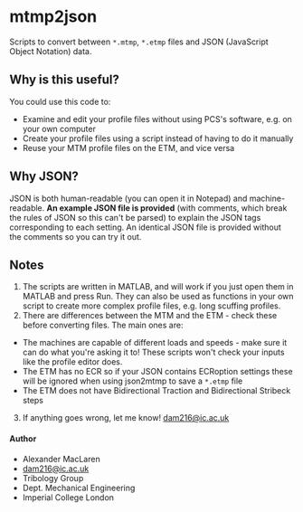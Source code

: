 # mtmp2json
Scripts to convert between `*.mtmp`, `*.etmp` files and JSON (JavaScript Object Notation) data.

## Why is this useful?
You could use this code to:
* Examine and edit your profile files without using PCS's software, e.g. on your own computer
* Create your profile files using a script instead of having to do it manually
* Reuse your MTM profile files on the ETM, and vice versa

## Why JSON?
JSON is both human-readable (you can open it in Notepad) and machine-readable. **An example JSON file is provided** (with comments, which break the rules of JSON so this can't be parsed) to explain the JSON tags corresponding to each setting. An identical JSON file is provided without the comments so you can try it out.

## Notes
1. The scripts are written in MATLAB, and will work if you just open them in MATLAB and press Run. They can also be used as functions in your own script to create more complex profile files, e.g. long scuffing profiles.
2. There are differences between the MTM and the ETM - check these before converting files. The main ones are:
  * The machines are capable of different loads and speeds - make sure it can do what you're asking it to! These scripts won't check your inputs like the profile editor does.
  * The ETM has no ECR so if your JSON contains ECRoption settings these will be ignored when using json2mtmp to save a `*.etmp` file
  * The ETM does not have Bidirectional Traction and Bidirectional Stribeck steps
3. If anything goes wrong, let me know! dam216@ic.ac.uk

#### Author
- Alexander MacLaren
- dam216@ic.ac.uk
- Tribology Group
- Dept. Mechanical Engineering
- Imperial College London
